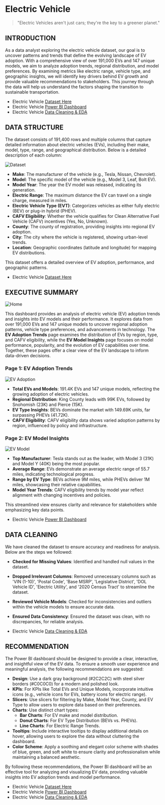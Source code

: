 # Electric Vehicle 

> "Electric Vehicles aren't just cars; they're the key to a greener planet."

## INTRODUCTION

As a data analyst exploring the electric vehicle dataset, our goal is to uncover patterns and trends that define the evolving landscape of EV adoption. With a comprehensive view of over 191,000 EVs and 147 unique models, we aim to analyze adoption trends, regional distribution, and model preferences. By examining metrics like electric range, vehicle type, and geographic insights, we will identify key drivers behind EV growth and provide valuable recommendations to stakeholders. This journey through the data will help us understand the factors shaping the transition to sustainable transportation.

- Electric Vehicle [Dataset Here](https://github.com/NishaChandila/Electric-Vehicle-EDA-/blob/main/Electric_Vehicle_Population_Data.csv)
- Electric Vehicle [Power BI Dashboard](https://github.com/NishaChandila/Electric-Vehicle-EDA-/blob/main/Electric-Vehicle-Dashboard.pdf)
- Electric Vehicle [Data Cleaning & EDA](https://github.com/NishaChandila/Electric-Vehicle-EDA-/blob/main/electric-vehicle-eda.ipynb)

## DATA STRUCTURE

The dataset consists of 191,400 rows and multiple columns that capture detailed information about electric vehicles (EVs), including their make, model, type, range, and geographical distribution. Below is a detailed description of each column:

![Dataset](https://github.com/NishaChandila/project-assets/blob/main/electric-dataset.PNG)

- **Make**: The manufacturer of the vehicle (e.g., Tesla, Nissan, Chevrolet).
- **Model**: The specific model of the vehicle (e.g., Model 3, Leaf, Bolt EV).
- **Model Year**: The year the EV model was released, indicating its generation.
- **Electric Range**: The maximum distance the EV can travel on a single charge, measured in miles.
- **Electric Vehicle Type (EVT)**: Categorizes vehicles as either fully electric (BEV) or plug-in hybrid (PHEV).
- **CAFV Eligibility**: Whether the vehicle qualifies for Clean Alternative Fuel Vehicle (CAFV) incentives (Yes, No, Unknown).
- **County**: The county of registration, providing insights into regional EV adoption.
- **City**: The city where the vehicle is registered, showing urban-level trends.
- **Location**: Geographic coordinates (latitude and longitude) for mapping EV distributions.

This dataset offers a detailed overview of EV adoption, performance, and geographic patterns.

- Electric Vehicle [Dataset Here](https://github.com/NishaChandila/Electric-Vehicle-EDA-/blob/main/Electric_Vehicle_Population_Data.csv)

## EXECUTIVE SUMMARY

![Home](https://github.com/NishaChandila/project-assets/blob/main/electric1.PNG)

This dashboard provides an analysis of electric vehicle (EV) adoption trends and insights into EV models and their performance. It explores data from over 191,000 EVs and 147 unique models to uncover regional adoption patterns, vehicle type preferences, and advancements in technology. The **EV Adoption Trends** page examines the distribution of EVs by region, type, and CAFV eligibility, while the **EV Model Insights** page focuses on model performance, popularity, and the evolution of EV capabilities over time. Together, these pages offer a clear view of the EV landscape to inform data-driven decisions.

### Page 1: EV Adoption Trends

![EV Adoption](https://github.com/NishaChandila/project-assets/blob/main/electric2.PNG)

- **Total EVs and Models**: 191.4K EVs and 147 unique models, reflecting the growing adoption of electric vehicles.
- **Regional Distribution**: King County leads with 99K EVs, followed by Snohomish (23K) and Pierce (15K).
- **EV Type Insights**: BEVs dominate the market with 149.69K units, far surpassing PHEVs (41.72K).
- **CAFV Eligibility**: CAFV eligibility data shows varied adoption patterns by region, influenced by policy and infrastructure.

### Page 2: EV Model Insights

![EV Model](https://github.com/NishaChandila/project-assets/blob/main/electric3.PNG)

- **Top Manufacturer**: Tesla stands out as the leader, with Model 3 (31K) and Model Y (40K) being the most popular.
- **Average Range**: EVs demonstrate an average electric range of 55.7 miles, indicating technological progress.
- **Range by EV Type**: BEVs achieve 9M miles, while PHEVs deliver 1M miles, showcasing their relative capabilities.
- **Model Year Trends**: CAFV eligibility trends by model year reflect alignment with changing incentives and policies.

This streamlined view ensures clarity and relevance for stakeholders while emphasizing key data points.

- Electric Vehicle [Power BI Dashboard](https://github.com/NishaChandila/Electric-Vehicle-EDA-/blob/main/Electric-Vehicle-Dashboard.pdf)

## DATA CLEANING

We have cleaned the dataset to ensure accuracy and readiness for analysis. Below are the steps we followed:

- **Checked for Missing Values**: Identified and handled null values in the dataset.
- **Dropped Irrelevant Columns**: Removed unnecessary columns such as 'VIN (1-10)', 'Postal Code', 'Base MSRP', 'Legislative District', 'DOL Vehicle ID', 'Electric Utility', and '2020 Census Tract' to streamline the dataset.
- **Reviewed Vehicle Models**: Checked for inconsistencies and outliers within the vehicle models to ensure accurate data.
- **Ensured Data Consistency**: Ensured the dataset was clean, with no discrepancies, for reliable analysis.

- Electric Vehicle [Data Cleaning & EDA](https://github.com/NishaChandila/Electric-Vehicle-EDA-/blob/main/electric-vehicle-eda.ipynb)

## RECOMMENDATION

The Power BI dashboard should be designed to provide a clear, interactive, and insightful view of the EV data. To ensure a smooth user experience and meaningful analysis, the following recommendations are suggested:

- **Design**: Use a dark gray background (#2C2C2C) with steel silver borders (#C0C0C0) for a modern and polished look.
- **KPIs**: For KPIs like Total EVs and Unique Models, incorporate intuitive icons (e.g., vehicle icons for EVs, battery icons for electric range).
- **Slicers**: Use slicers for filtering by Make, Model Year, County, and EV Type to allow users to explore data based on their preferences.
- **Charts**: Use distinct chart types:
  - **Bar Charts**: For EV make and model distribution.
  - **Donut Charts**: For EV Type Distribution (BEVs vs. PHEVs).
  - **Line Charts**: For Electric Range Trends.
- **Tooltips**: Include interactive tooltips to display additional details on hover, allowing users to explore the data without cluttering the dashboard.
- **Color Scheme**: Apply a soothing and elegant color scheme with shades of blue, green, and soft white to ensure clarity and professionalism while maintaining a balanced aesthetic.

By following these recommendations, the Power BI dashboard will be an effective tool for analyzing and visualizing EV data, providing valuable insights into EV adoption trends and model performance.

- Electric Vehicle [Dataset Here](https://github.com/NishaChandila/Electric-Vehicle-EDA-/blob/main/Electric_Vehicle_Population_Data.csv)
- Electric Vehicle [Power BI Dashboard](https://github.com/NishaChandila/Electric-Vehicle-EDA-/blob/main/Electric-Vehicle-Dashboard.pdf)
- Electric Vehicle [Data Cleaning & EDA](https://github.com/NishaChandila/Electric-Vehicle-EDA-/blob/main/electric-vehicle-eda.ipynb)
